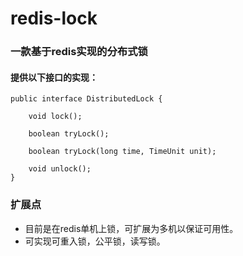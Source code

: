 # redis-lock
### 一款基于redis实现的分布式锁
#### 提供以下接口的实现：
```
public interface DistributedLock {

    void lock();

    boolean tryLock();

    boolean tryLock(long time, TimeUnit unit);

    void unlock();
}
```
### 扩展点
- 目前是在redis单机上锁，可扩展为多机以保证可用性。
- 可实现可重入锁，公平锁，读写锁。
